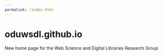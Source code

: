 ```yaml
---
permalink: /index.html
---
```

# oduwsdl.github.io
New home page for the Web Science and Digital Libraries Research Group
